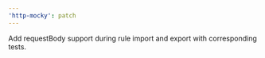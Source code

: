 ```yaml
---
'http-mocky': patch
---
```


Add requestBody support during rule import and export with corresponding tests.
